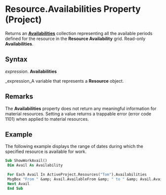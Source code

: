 
# Resource.Availabilities Property (Project)

Returns an  **[Availabilities](51224d62-777b-1ae3-a646-ca977464d37d.md)** collection representing all the available periods defined for the resource in the  **Resource Availability** grid. Read-only **Availabilities**. 


## Syntax

 _expression_. **Availabilities**

 _expression_A variable that represents a  **Resource** object.


## Remarks

The  **Availabilities** property does not return any meaningful information for material resources. Setting a value returns a trappable error (error code 1101) when applied to material resources.


## Example

The following example displays the range of dates during which the specified resource is available for work.


```vb
Sub ShowWorkAvail() 
 Dim Avail As Availability 
 
 For Each Avail In ActiveProject.Resources("Tom").Availabilities 
 MsgBox "From " &amp; Avail.AvailableFrom &amp; " to " &amp; Avail.AvailableTo 
 Next Avail 
 End Sub
```

